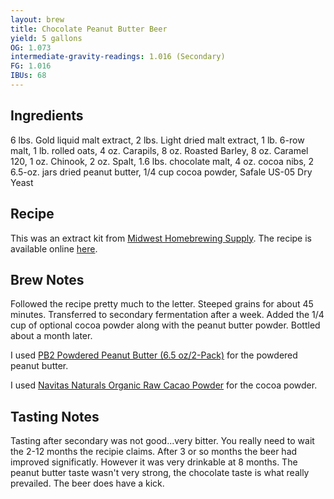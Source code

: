 ```yaml
---
layout: brew
title: Chocolate Peanut Butter Beer
yield: 5 gallons
OG: 1.073
intermediate-gravity-readings: 1.016 (Secondary)
FG: 1.016
IBUs: 68
---
```


## Ingredients
6 lbs. Gold liquid malt extract, 2 lbs. Light dried malt extract, 1 lb. 6-row malt, 1 lb. rolled oats, 4 oz. Carapils, 8 oz. Roasted Barley, 8 oz. Caramel 120, 1 oz. Chinook, 2 oz. Spalt, 1.6 lbs. chocolate malt, 4 oz. cocoa nibs, 2 6.5-oz. jars dried peanut butter, 1/4 cup cocoa powder, Safale US-05 Dry Yeast

## Recipe
This was an extract kit from [Midwest Homebrewing Supply](http://www.midwestsupplies.com/chocolate-covered-beavr-nutz-beer-kit.html).  The recipe is available online [here](http://www.midwestsupplies.com/media/downloads/431/BEAVR%20Nutz%20Instructions%20v.2.pdf).

## Brew Notes
Followed the recipe pretty much to the letter. Steeped grains for about 45 minutes.  Transferred to secondary fermentation after a week.  Added the 1/4 cup of optional cocoa powder along with the peanut butter powder.  Bottled about a month later.

I used <a href="http://www.amazon.com/gp/product/B00B40WZXA/ref=as_li_tl?ie=UTF8&camp=1789&creative=390957&creativeASIN=B00B40WZXA&linkCode=as2&tag=zombiest-20&linkId=LHMCMT36V3YZOKW5">PB2 Powdered Peanut Butter (6.5 oz/2-Pack)</a> for the powdered peanut butter.

I used <a href="http://www.amazon.com/gp/product/B001E5E0Y2/ref=as_li_tl?ie=UTF8&camp=1789&creative=390957&creativeASIN=B001E5E0Y2&linkCode=as2&tag=zombiest-20&linkId=KYHZYACDNFH2365K">Navitas Naturals Organic Raw Cacao Powder</a> for the cocoa powder.

## Tasting Notes
Tasting after secondary was not good...very bitter.  You really need to wait the 2-12 months the recipie claims.  After 3 or so months the beer had improved significatly.  However it was very drinkable at 8 months.  The peanut butter taste wasn't very strong, the chocolate taste is what really prevailed.  The beer does have a kick.
